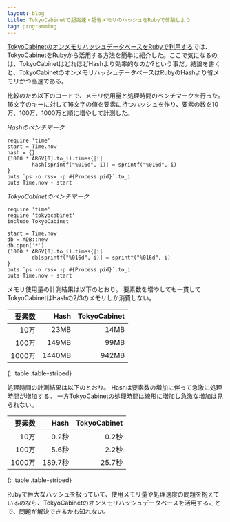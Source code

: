```yaml
---
layout: blog
title: TokyoCabinetで超高速・超省メモリのハッシュをRubyで体験しよう
tag: programming
---
```




[TokyoCabinetのオンメモリハッシュデータベースをRubyで利用する](/2013/10/03/ruby-tokyocabinet.html)では、TokyoCabinetをRubyから活用する方法を簡単に紹介した。ここで気になるのは、TokyoCabinetはどれほどHashより効率的なのか?という事だ。結論を書くと、TokyoCabinetのオンメモリハッシュデータベースはRubyのHashより省メモリかつ高速である。

比較のため以下のコードで、メモリ使用量と処理時間のベンチマークを行った。16文字のキーに対して16文字の値を要素に持つハッシュを作り、要素の数を10万、100万、1000万と順に増やして計測した。

*Hashのベンチマーク*

~~~~
require 'time'
start = Time.now
hash = {}
(1000 * ARGV[0].to_i).times{|i|
        hash[sprintf("%016d", i)] = sprintf("%016d", i)
}
puts `ps -o rss= -p #{Process.pid}`.to_i
puts Time.now - start
~~~~

*TokyoCabinetのベンチマーク*

~~~~
require 'time'
require 'tokyocabinet'
include TokyoCabinet

start = Time.now
db = ADB::new
db.open('*')
(1000 * ARGV[0].to_i).times{|i|
        db[sprintf("%016d", i)] = sprintf("%016d", i)
}
puts `ps -o rss= -p #{Process.pid}`.to_i
puts Time.now - start
~~~~

メモリ使用量の計測結果は以下のとおり。
要素数を増やしても一貫してTokyoCabinetはHashの2/3のメモリしか消費しない。

|要素数|Hash|TokyoCabinet|
|-:|-:|-:|
|10万|23MB|14MB|
|100万|149MB|99MB|
|1000万|1440MB|942MB|
{: .table .table-striped}

処理時間の計測結果は以下のとおり。
Hashは要素数の増加に伴って急激に処理時間が増加する。
一方TokyoCabinetの処理時間は線形に増加し急激な増加は見られない。

|要素数|Hash|TokyoCabinet|
|-:|-:|-:|
|10万|0.2秒|0.2秒|
|100万|5.6秒|2.2秒|
|1000万|189.7秒|25.7秒|
{: .table .table-striped}

Rubyで巨大なハッシュを扱っていて、使用メモリ量や処理速度の問題を抱えているのなら、TokyoCabinetのオンメモリハッシュデータベースを活用することで、問題が解決できるかも知れない。
